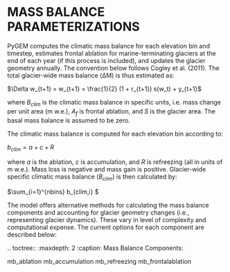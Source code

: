 # MASS BALANCE PARAMETERIZATIONS

PyGEM computes the climatic mass balance for each elevation bin and timestep, estimates frontal ablation for marine-terminating glaciers at the end of each year (if this process is included), and updates the glacier geometry annually. The convention below follows Cogley et al. (2011). The total glacier-wide mass balance (ΔM) is thus estimated as:

$\Delta w_{t+1} = w_{t+1} = \frac{1}{2} (1 + r_{t+1}) s(w_t) + y_{t+1}$

where $B_{clim}$ is the climatic mass balance in specific units, i.e. mass change per unit area (m w.e.), $A_{f}$ is frontal ablation, and $S$ is the glacier area. The basal mass balance is assumed to be zero.

The climatic mass balance is computed for each elevation bin according to:

$b_{clim} = a + c + R$

where $a$ is the ablation, $c$ is accumulation, and $R$ is refreezing (all in units of m w.e.). Mass loss is negative and mass gain is positive. Glacier-wide specific climatic mass balance ($B_{clim}$) is then calculated by:

$\sum_{i=1}^{nbins} b_{clim,i} $

The model offers alternative methods for calculating the mass balance components and accounting for glacier geometry changes (i.e., representing glacier dynamics). These vary in level of complexity and computational expense. The current options for each component are described below:

.. toctree::
   :maxdepth: 2
   :caption: Mass Balance Components:

   mb_ablation
   mb_accumulation
   mb_refreezing
   mb_frontalablation